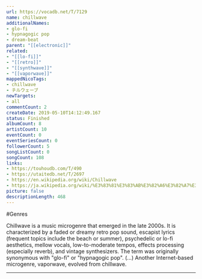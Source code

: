 ```yaml
---
url: https://vocadb.net/T/7129
name: chillwave
additionalNames: 
- glo-fi
- hypnagogic pop
- dream-beat
parent: "[[electronic]]"
related:
- "[[lo-fi]]"
- "[[retro]]"
- "[[synthwave]]"
- "[[vaporwave]]"
mappedNicoTags:
- chillwave
- チルウェーブ
newTargets:
- all
commentCount: 2
createDate: 2019-05-10T14:12:49.167
status: Finished
albumCount: 8
artistCount: 10
eventCount: 0
eventSeriesCount: 0
followerCount: 5
songListCount: 0
songCount: 108
links: 
- https://touhoudb.com/T/490
- https://utaitedb.net/T/2697
- https://en.wikipedia.org/wiki/Chillwave
- https://ja.wikipedia.org/wiki/%E3%83%81%E3%83%AB%E3%82%A6%E3%82%A7%E3%82%A4%E3%83%B4
picture: false
descriptionLength: 468
---
```


#Genres

Chillwave is a music microgenre that emerged in the late 2000s. It is characterized by a faded or dreamy retro pop sound, escapist lyrics (frequent topics include the beach or summer), psychedelic or lo-fi aesthetics, mellow vocals, low-to-moderate tempos, effects processing (especially reverb), and vintage synthesizers. The term was originally synonymous with "glo-fi" or "hypnagogic pop".
(...)
Another Internet-based microgenre, vaporwave, evolved from chillwave.

---


